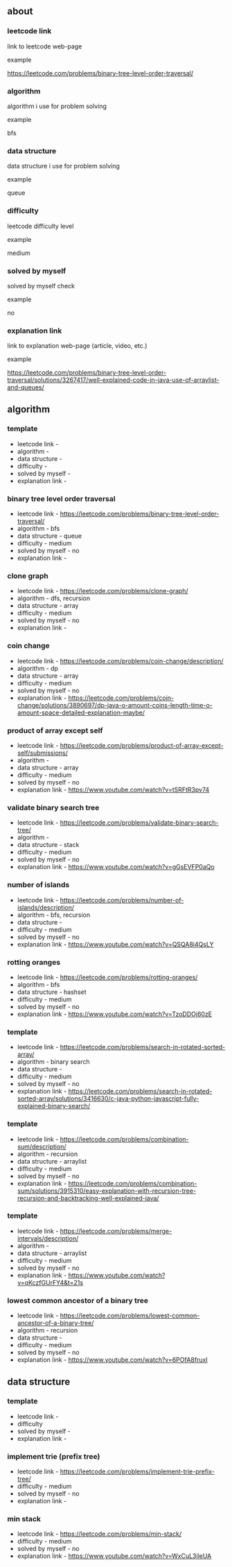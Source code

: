 ## about

### leetcode link
link to leetcode web-page

example

https://leetcode.com/problems/binary-tree-level-order-traversal/

### algorithm
algorithm i use for problem solving

example

bfs

### data structure 
data structure i use for problem solving

example

queue

### difficulty 
leetcode difficulty level

example

medium

### solved by myself
solved by myself check

example

no

### explanation link
link to explanation web-page (article, video, etc.)

example

https://leetcode.com/problems/binary-tree-level-order-traversal/solutions/3267417/well-explained-code-in-java-use-of-arraylist-and-queues/

## algorithm
### template
- leetcode link - 
- algorithm -
- data structure - 
- difficulty - 
- solved by myself - 
- explanation link - 

### binary tree level order traversal
- leetcode link - https://leetcode.com/problems/binary-tree-level-order-traversal/
- algorithm - bfs
- data structure - queue
- difficulty - medium
- solved by myself - no
- explanation link - 

### clone graph
- leetcode link - https://leetcode.com/problems/clone-graph/
- algorithm - dfs, recursion
- data structure - array
- difficulty - medium
- solved by myself - no
- explanation link -

### coin change
- leetcode link - https://leetcode.com/problems/coin-change/description/
- algorithm - dp
- data structure - array
- difficulty - medium
- solved by myself - no
- explanation link - https://leetcode.com/problems/coin-change/solutions/3890697/dp-java-o-amount-coins-length-time-o-amount-space-detailed-explanation-maybe/

### product of array except self
- leetcode link - https://leetcode.com/problems/product-of-array-except-self/submissions/
- algorithm - 
- data structure - array
- difficulty - medium
- solved by myself - no
- explanation link - https://www.youtube.com/watch?v=tSRFtR3pv74

### validate binary search tree
- leetcode link - https://leetcode.com/problems/validate-binary-search-tree/
- algorithm -
- data structure - stack
- difficulty - medium
- solved by myself - no
- explanation link - https://www.youtube.com/watch?v=gGsEVFP0aQo

### number of islands
- leetcode link - https://leetcode.com/problems/number-of-islands/description/
- algorithm - bfs, recursion
- data structure -
- difficulty - medium
- solved by myself - no
- explanation link - https://www.youtube.com/watch?v=QSQA8i4QsLY

### rotting oranges
- leetcode link - https://leetcode.com/problems/rotting-oranges/
- algorithm - bfs
- data structure - hashset
- difficulty - medium
- solved by myself - no
- explanation link - https://www.youtube.com/watch?v=TzoDDOj60zE

### template
- leetcode link - https://leetcode.com/problems/search-in-rotated-sorted-array/
- algorithm - binary search
- data structure - 
- difficulty - medium
- solved by myself - no
- explanation link - https://leetcode.com/problems/search-in-rotated-sorted-array/solutions/3416630/c-java-python-javascript-fully-explained-binary-search/

### template
- leetcode link - https://leetcode.com/problems/combination-sum/description/
- algorithm - recursion
- data structure - arraylist
- difficulty - medium
- solved by myself - no
- explanation link - https://leetcode.com/problems/combination-sum/solutions/3915310/easy-explanation-with-recursion-tree-recursion-and-backtracking-well-explained-java/

### template
- leetcode link - https://leetcode.com/problems/merge-intervals/description/
- algorithm - 
- data structure - arraylist
- difficulty - medium
- solved by myself - no
- explanation link - https://www.youtube.com/watch?v=qKczfGUrFY4&t=21s

### lowest common ancestor of a binary tree
- leetcode link - https://leetcode.com/problems/lowest-common-ancestor-of-a-binary-tree/
- algorithm - recursion 
- data structure - 
- difficulty - medium
- solved by myself - no
- explanation link - https://www.youtube.com/watch?v=6POfA8fruxI


## data structure
### template
- leetcode link -
- difficulty
- solved by myself -
- explanation link -

### implement trie (prefix tree)
- leetcode link - https://leetcode.com/problems/implement-trie-prefix-tree/
- difficulty - medium
- solved by myself - no
- explanation link - 

### min stack
- leetcode link - https://leetcode.com/problems/min-stack/
- difficulty - medium
- solved by myself - no
- explanation link - https://www.youtube.com/watch?v=WxCuL3jleUA
